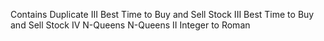 Contains Duplicate III
Best Time to Buy and Sell Stock III
Best Time to Buy and Sell Stock IV
N-Queens
N-Queens II
Integer to Roman